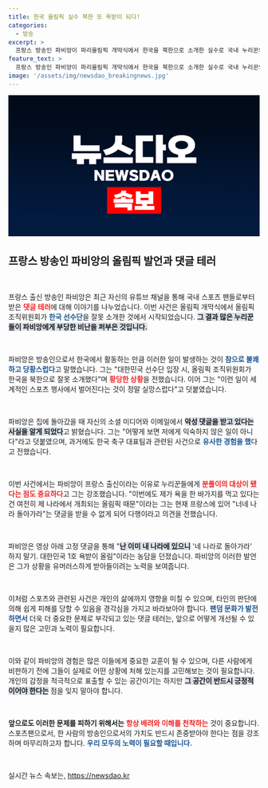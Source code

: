 ```yaml
---
title: 한국 올림픽 실수 북한 또 욕받이 되다!
categories:
  - 방송
excerpt: >
  프랑스 방송인 파비앙이 파리올림픽 개막식에서 한국을 북한으로 소개한 실수로 국내 누리꾼의 댓글 테러에 시달리고 있습니다. 이번 사건은 그가 프랑스 출신이라는 이유로 분풀이 대상이 된 것인데, 그의 유머 감각이 돋보이는 반응이 화제를 모으고 있습니다.
feature_text: >
  프랑스 방송인 파비앙이 파리올림픽 개막식에서 한국을 북한으로 소개한 실수로 국내 누리꾼의 댓글 테러에 시달리고 있습니다. 이번 사건은 그가 프랑스 출신이라는 이유로 분풀이 대상이 된 것인데, 그의 유머 감각이 돋보이는 반응이 화제를 모으고 있습니다.
image: '/assets/img/newsdao_breakingnews.jpg'
---
```


<p><img src="/assets/img/newsdao_breakingnews.jpg" alt="implanttips 속보" /></p>

<h2 data-ke-size="size26">프랑스 방송인 파비앙의 올림픽 발언과 댓글 테러</h2>

<p data-ke-size="size16">&nbsp;</p>

<p>프랑스 출신 방송인 파비앙은 최근 자신의 유튜브 채널을 통해 국내 스포츠 팬들로부터 받은 <b><span style="color: #ee2323;">댓글 테러</span></b>에 대해 이야기를 나누었습니다. 이번 사건은 올림픽 개막식에서 올림픽 조직위원회가 <b><span style="color: #1a5490;">한국 선수단</span></b>을 잘못 소개한 것에서 시작되었습니다. <b><span style="background-color: #21538527;">그 결과 많은 누리꾼들이 파비앙에게 부당한 비난을 퍼부은 것입니다.</span></b> </p>

<p data-ke-size="size16">&nbsp;</p>

<p>파비앙은 방송인으로서 한국에서 활동하는 만큼 이러한 일이 발생하는 것이 <b><span style="color: #1a5490;">참으로 불쾌하고 당황스럽다</span></b>고 말했습니다. 그는 "대한민국 선수단 입장 시, 올림픽 조직위원회가 한국을 북한으로 잘못 소개했다"며 <b><span style="color: #ee2323;">황당한 상황</span></b>을 전했습니다. 이어 그는 "이런 일이 세계적인 스포츠 행사에서 벌어진다는 것이 정말 실망스럽다"고 덧붙였습니다. </p>

<p data-ke-size="size16">&nbsp;</p>

<p>파비앙은 집에 돌아갔을 때 자신의 소셜 미디어와 이메일에서 <b><span style="background-color: #21538527;">악성 댓글을 받고 있다는 사실을 알게 되었다</span></b>고 밝혔습니다. 그는 "어떻게 보면 저에게 익숙하지 않은 일이 아니다"라고 덧붙였으며, 과거에도 한국 축구 대표팀과 관련된 사건으로 <b><span style="color: #1a5490;">유사한 경험을 했</span></b>다고 전했습니다.</p>

<p data-ke-size="size16">&nbsp;</p>

<p>이번 사건에서는 파비앙이 프랑스 출신이라는 이유로 누리꾼들에게 <b><span style="color: #ee2323;">분풀이의 대상이 됐다는 점도 중요하다</span></b>고 그는 강조했습니다. "이번에도 제가 욕을 한 바가지를 먹고 있다는 건 여전히 제 나라에서 개최되는 올림픽 때문"이라는 그는 현재 프랑스에 있어 "너네 나라 돌아가라"는 댓글을 받을 수 없게 되어 다행이라고 의견을 전했습니다.</p>

<p data-ke-size="size16">&nbsp;</p>

<p>파비앙은 영상 아래 고정 댓글을 통해 "<b><span style="background-color: #21538527;">난 이미 내 나라에 있으니</span></b> '네 나라로 돌아가라' 하지 말기. 대한민국 1호 욕받이 올림"이라는 농담을 던졌습니다. 파비앙의 이러한 발언은 그가 상황을 유머러스하게 받아들이려는 노력을 보여줍니다.</p>

<p data-ke-size="size16">&nbsp;</p> 

<p>이처럼 스포츠와 관련된 사건은 개인의 삶에까지 영향을 미칠 수 있으며, 타인의 판단에 의해 쉽게 피해를 당할 수 있음을 경각심을 가지고 바라보아야 합니다. <b><span style="color: #1a5490;">팬덤 문화가 발전하면서</span></b> 더욱 더 중요한 문제로 부각되고 있는 댓글 테러는, 앞으로 어떻게 개선될 수 있을지 많은 고민과 노력이 필요합니다.</p>

<p data-ke-size="size16">&nbsp;</p>

<p>이와 같이 파비앙의 경험은 많은 이들에게 중요한 교훈이 될 수 있으며, 다른 사람에게 비판하기 전에 그들이 실제로 어떤 상황에 처해 있는지를 고민해보는 것이 필요합니다. 개인의 감정을 적극적으로 표출할 수 있는 공간이기는 하지만 <b><span style="background-color: #21538527;">그 공간이 반드시 긍정적이어야 한다는</span></b> 점을 잊지 말아야 합니다.</p>

<p data-ke-size="size16">&nbsp;</p> 

<p><b>앞으로도 이러한 문제를 피하기 위해서는</b> <b><span style="color: #ee2323;">항상 배려와 이해를 천착하는</span></b> 것이 중요합니다. 스포츠팬으로서, 한 사람의 방송인으로서의 가치도 반드시 존중받아야 한다는 점을 강조하며 마무리하고자 합니다. <b><span style="color: #1a5490;">우리 모두의 노력이 필요할 때입니다.</span></b></p>

<p data-ke-size="size16">&nbsp;</p>
실시간 뉴스 속보는, <a href="https://newsdao.kr" rel="dofollow">https://newsdao.kr</a>


